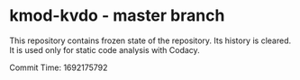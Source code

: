 # kmod-kvdo - master branch

This repository contains frozen state of the repository.
Its history is cleared. It is used only for static code
analysis with Codacy.

Commit Time: 1692175792